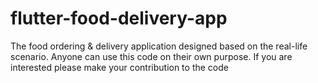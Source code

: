 # flutter-food-delivery-app
The food ordering &amp; delivery application designed based on the real-life scenario. Anyone can use this code on their own purpose. If you are interested please make your contribution to the code
